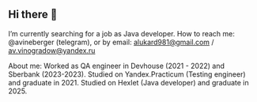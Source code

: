 ## Hi there 👋

I’m currently searching for a job as Java developer.
How to reach me: @avineberger (telegram), or by email: alukard981@gmail.com / av.vinogradow@yandex.ru

About me:
Worked as QA engineer in Devhouse (2021 - 2022) and Sberbank (2023-2023).
Studied on Yandex.Practicum (Testing engineer) and graduate in 2021.
Studied on Hexlet (Java developer) and graduate in 2025.

<!--
**AlexVin11/AlexVin11** is a ✨ _special_ ✨ repository because its `README.md` (this file) appears on your GitHub profile.

Here are some ideas to get you started:

- 🔭 I’m currently working on ...
- 🌱 I’m currently learning ...
- 👯 I’m looking to collaborate on ...
- 🤔 I’m looking for help with ...
- 💬 Ask me about ...
- 📫 How to reach me: ...
- 😄 Pronouns: ...
- ⚡ Fun fact: ...
-->
